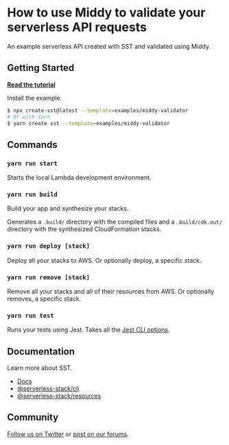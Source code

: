 # How to use Middy to validate your serverless API requests

An example serverless API created with SST and validated using Middy.

## Getting Started

[**Read the tutorial**](https://sst.dev/examples/how-to-use-middy-to-validate-your-serverless-api-requests.html)

Install the example.

```bash
$ npx create-sst@latest --template=examples/middy-validator
# Or with Yarn
$ yarn create sst --template=examples/middy-validator
```

## Commands

### `yarn run start`

Starts the local Lambda development environment.

### `yarn run build`

Build your app and synthesize your stacks.

Generates a `.build/` directory with the compiled files and a `.build/cdk.out/` directory with the synthesized CloudFormation stacks.

### `yarn run deploy [stack]`

Deploy all your stacks to AWS. Or optionally deploy, a specific stack.

### `yarn run remove [stack]`

Remove all your stacks and all of their resources from AWS. Or optionally removes, a specific stack.

### `yarn run test`

Runs your tests using Jest. Takes all the [Jest CLI options](https://jestjs.io/docs/en/cli).

## Documentation

Learn more about SST.

- [Docs](https://docs.sst.dev)
- [@serverless-stack/cli](https://docs.sst.dev/packages/cli)
- [@serverless-stack/resources](https://docs.sst.dev/packages/resources)

## Community

[Follow us on Twitter](https://twitter.com/sst_dev) or [post on our forums](https://discourse.sst.dev).
